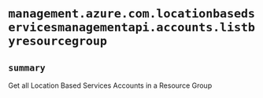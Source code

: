 # `management.azure.com.locationbasedservicesmanagementapi.accounts.listbyresourcegroup`

## `summary`
Get all Location Based Services Accounts in a Resource Group


